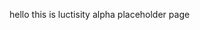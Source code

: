<!DOCTYPE html>
<head>
		<meta charset="UTF-8">
		<title>Luctisity - Main</title>
		<link rel="stylesheet" href="style.css">
		<script src="http://host3958.itelit.pro/luctisity/script.js"></script>
</head>
<body>
  <p>hello this is luctisity alpha placeholder page</p>
</body>
</html>
